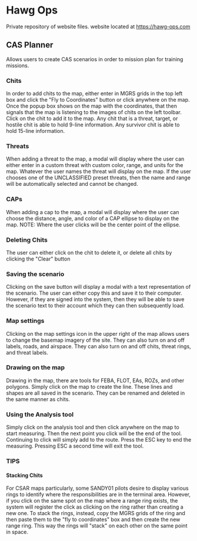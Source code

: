 # Hawg Ops
Private repository of website files.
website located at https://hawg-ops.com

## CAS Planner
Allows users to create CAS scenarios in order to mission plan for training missions. 

### Chits
In order to add chits to the map, either enter in MGRS grids in the top left box and click the "Fly to Coordinates" button or click anywhere on the map. Once the popup box shows on the map with the coordinates, that then signals that the map is listening to the images of chits on the left toolbar. Click on the chit to add it to the map.
Any chit that is a threat, target, or hostile chit is able to hold 9-line information. Any survivor chit is able to hold 15-line information.

### Threats
When adding a threat to the map, a modal will display where the user can either enter in a custom threat with custom color, range, and units for the map. Whatever the user names the threat will display on the map. If the user chooses one of the UNCLASSIFIED preset threats, then the name and range will be automatically selected and cannot be changed.

### CAPs
When adding a cap to the map, a modal will display where the user can choose the distance, angle, and color of a CAP ellipse to display on the map. NOTE: Where the user clicks will be the center point of the ellipse.

### Deleting Chits
The user can either click on the chit to delete it, or delete all chits by clicking the "Clear" button

### Saving the scenario
Clicking on the save button will display a modal with a text representation of the scenario. The user can either copy this and save it to their computer. However, if they are signed into the system, then they will be able to save the scenario text to their account which they can then subsequently load.

### Map settings
Clicking on the map settings icon in the upper right of the map allows users to change the basemap imagery of the site. They can also turn on and off labels, roads, and airspace. They can also turn on and off chits, threat rings, and threat labels.

### Drawing on the map
Drawing in the map, there are tools for FEBA, FLOT, EAs, ROZs, and other polygons. Simply click on the map to create the line. These lines and shapes are all saved in the scenario. They can be renamed and deleted in the same manner as chits.

### Using the Analysis tool
Simply click on the analysis tool and then click anywhere on the map to start measuring. Then the next point you click will be the end of the tool. Continuing to click will simply add to the route. Press the ESC key to end the measuring. Pressing ESC a second time will exit the tool.

### TIPS
#### Stacking Chits
For CSAR maps particularly, some SANDY01 pilots desire to display various rings to identify where the responsibilities are in the terminal area. However, if you click on the same spot on the map where a range ring exists, the system will register the click as clicking on the ring rather than creating a new one. To stack the rings, instead, copy the MGRS grids of the ring and then paste them to the "fly to coordinates" box and then create the new range ring. This way the rings will "stack" on each other on the same point in space.
